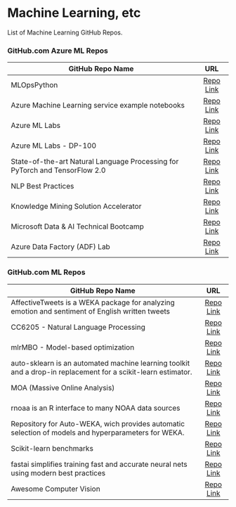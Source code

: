 # Machine Learning, etc
List of Machine Learning GitHub Repos.



### GitHub.com Azure ML Repos 
| GitHub Repo Name | URL |
| ------------- |:-------------:|
| MLOpsPython | [Repo Link](https://github.com/microsoft/MLOpsPython)| 
| Azure Machine Learning service example notebooks | [Repo Link](https://github.com/Azure/MachineLearningNotebooks)| 
| Azure ML Labs | [Repo Link](https://github.com/MicrosoftDocs/mslearn-aml-labs) |
| Azure ML Labs - DP-100 | [Repo Link](https://microsoftlearning.github.io/mslearn-dp100/) |
| State-of-the-art Natural Language Processing for PyTorch and TensorFlow 2.0 | [Repo Link](https://github.com/huggingface/transformers) |
| NLP Best Practices | [Repo Link](https://github.com/microsoft/nlp-recipes) |
| Knowledge Mining Solution Accelerator | [Repo Link](https://github.com/Azure-Samples/azure-search-knowledge-mining) |
| Microsoft Data & AI Technical Bootcamp | [Repo Link](https://github.com/solliancenet/data-ai-technical-bootcamp) |
| Azure Data Factory (ADF) Lab | [Repo Link](https://github.com/kromerm/adflab) |



### GitHub.com ML Repos 
| GitHub Repo Name | URL |
| ------------- |:-------------:|
| AffectiveTweets is a WEKA package for analyzing emotion and sentiment of English written tweets | [Repo Link](https://github.com/felipebravom/AffectiveTweets)| 
| CC6205 - Natural Language Processing | [Repo Link](https://github.com/dccuchile/CC6205/)| 
| mlrMBO - Model-based optimization | [Repo Link](https://github.com/mlr-org/mlrMBO)| 
| auto-sklearn is an automated machine learning toolkit and a drop-in replacement for a scikit-learn estimator. | [Repo Link](https://github.com/automl/auto-sklearn)| 
| MOA (Massive Online Analysis) | [Repo Link](https://github.com/Waikato/moa)| 
| rnoaa is an R interface to many NOAA data sources | [Repo Link](https://github.com/ropensci/rnoaa)| 
| Repository for Auto-WEKA, wich provides automatic selection of models and hyperparameters for WEKA. | [Repo Link](https://github.com/automl/autoweka)| 
| Scikit-learn benchmarks | [Repo Link](https://github.com/rhiever/sklearn-benchmarks)| 
| fastai simplifies training fast and accurate neural nets using modern best practices | [Repo Link](https://github.com/fastai/fastai)| 
| Awesome Computer Vision | [Repo Link](https://github.com/jbhuang0604/awesome-computer-vision)|
